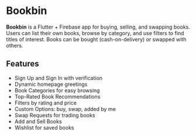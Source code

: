 # Bookbin

**Bookbin** is a Flutter + Firebase app for buying, selling, and swapping books. Users can list their own books, browse by category, and use filters to find titles of interest. Books can be bought (cash-on-delivery) or swapped with others.

## Features
- Sign Up and Sign In with verification  
- Dynamic homepage greetings  
- Book Categories for easy browsing  
- Top-Rated Book Recommendations  
- Filters by rating and price  
- Custom Options: buy, swap, added by me  
- Swap Requests for trading books  
- Add and Sell Books  
- Wishlist for saved books

